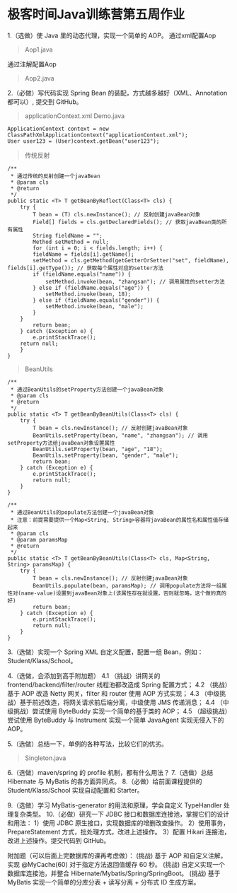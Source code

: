 # 极客时间Java训练营第五周作业

1.（选做）使 Java 里的动态代理，实现一个简单的 AOP。
通过xml配置Aop
> Aop1.java

通过注解配置Aop
> Aop2.java

2.（必做）写代码实现 Spring Bean 的装配，方式越多越好（XML、Annotation 都可以）, 提交到 GitHub。
> applicationContext.xml
Demo.java
```
ApplicationContext context = new ClassPathXmlApplicationContext("applicationContext.xml");
User user123 = (User)context.getBean("user123");
```
> 传统反射
```
/**
 * 通过传统的反射创建一个javaBean
 * @param cls
 * @return
 */
public static <T> T getBeanByReflect(Class<T> cls) {
	try {
	    T bean = (T) cls.newInstance(); // 反射创建javaBean对象
	    Field[] fields = cls.getDeclaredFields(); // 获取javaBean类的所有属性
	    String fieldName = "";
	    Method setMethod = null;
	    for (int i = 0; i < fields.length; i++) {
		fieldName = fields[i].getName();
		setMethod = cls.getMethod(getGetterOrSetter("set", fieldName), fields[i].getType()); // 获取每个属性对应的setter方法
		if (fieldName.equals("name")) {
			setMethod.invoke(bean, "zhangsan"); // 调用属性的setter方法
		} else if (fieldName.equals("age")) {
			setMethod.invoke(bean, 18);
		} else if (fieldName.equals("gender")) {
			setMethod.invoke(bean, "male");
		}
	}
	    return bean;
	} catch (Exception e) {
	    e.printStackTrace();
	return null;
	}
}
```
> BeanUtils
```
/**
 * 通过BeanUtils的setProperty方法创建一个javaBean对象
 * @param cls
 * @return
 */
public static <T> T getBeanByBeanUtils(Class<T> cls) {
	try {
		T bean = cls.newInstance(); // 反射创建javaBean对象
		BeanUtils.setProperty(bean, "name", "zhangsan"); // 调用setProperty方法给javaBean对象设置属性
		BeanUtils.setProperty(bean, "age", "18");
		BeanUtils.setProperty(bean, "gender", "male");
		return bean;
	} catch (Exception e) {
		e.printStackTrace();
		return null;
	}
}

/**
 * 通过BeanUtils的populate方法创建一个javaBean对象
 * 注意：前提需要提供一个Map<String, String>容器将javaBean的属性名和属性值存储起来
 * @param cls
 * @param paramsMap
 * @return
 */
public static <T> T getBeanByBeanUtils(Class<T> cls, Map<String, String> paramsMap) {
	try {
		T bean = cls.newInstance(); // 反射创建javaBean对象
		BeanUtils.populate(bean, paramsMap); // 调用populate方法将一组属性对(name-value)设置到javaBean对象上(该属性存在就设置，否则就忽略，这个做的真的好)
		return bean;
	} catch (Exception e) {
		e.printStackTrace();
		return null;
	}
}
```
3.（选做）实现一个 Spring XML 自定义配置，配置一组 Bean，例如：Student/Klass/School。

4.（选做，会添加到高手附加题）
4.1 （挑战）讲网关的 frontend/backend/filter/router 线程池都改造成 Spring 配置方式；
4.2 （挑战）基于 AOP 改造 Netty 网关，filter 和 router 使用 AOP 方式实现；
4.3 （中级挑战）基于前述改造，将网关请求前后端分离，中级使用 JMS 传递消息；
4.4 （中级挑战）尝试使用 ByteBuddy 实现一个简单的基于类的 AOP；
4.5 （超级挑战）尝试使用 ByteBuddy 与 Instrument 实现一个简单 JavaAgent 实现无侵入下的 AOP。

5.（选做）总结一下，单例的各种写法，比较它们的优劣。
> Singleton.java

6.（选做）maven/spring 的 profile 机制，都有什么用法？
7.（选做）总结 Hibernate 与 MyBatis 的各方面异同点。
8.（必做）给前面课程提供的 Student/Klass/School 实现自动配置和 Starter。

9.（选做）学习 MyBatis-generator 的用法和原理，学会自定义 TypeHandler 处理复杂类型。
10.（必做）研究一下 JDBC 接口和数据库连接池，掌握它们的设计和用法：
1）使用 JDBC 原生接口，实现数据库的增删改查操作。
2）使用事务，PrepareStatement 方式，批处理方式，改进上述操作。
3）配置 Hikari 连接池，改进上述操作。提交代码到 GitHub。

附加题（可以后面上完数据库的课再考虑做）：
(挑战) 基于 AOP 和自定义注解，实现 @MyCache(60) 对于指定方法返回值缓存 60 秒。
(挑战) 自定义实现一个数据库连接池，并整合 Hibernate/Mybatis/Spring/SpringBoot。
(挑战) 基于 MyBatis 实现一个简单的分库分表 + 读写分离 + 分布式 ID 生成方案。